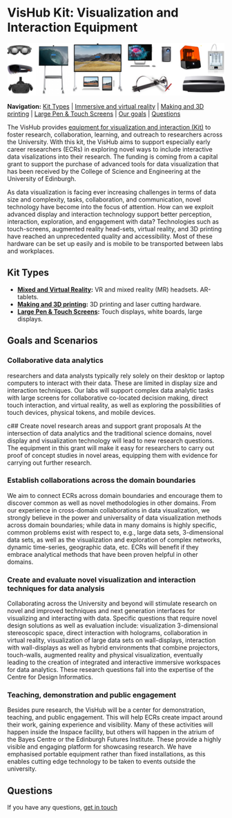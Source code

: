 # VisHub Kit: Visualization and Interaction Equipment

![](figures/kit-teaser.png)

**Navigation:** [Kit Types](#kit-types) 
| [Immersive and virtual reality](immersive)
| [Making and 3D printing](making)
| [Large Pen & Touch Screens](screens)
| [Our goals](#goals-and-scenarios)
| [Questions](#questions)


The VisHub provides [equipment for visualization and interaction (Kit)](#kit-types) to foster research, collaboration, learning, and outreach to researchers across the University. With this kit, the VisHub aims to support especially early career researchers (ECRs) in exploring novel ways to include interactive data visalizations into their research. The funding is coming from a capital grant to support the purchase of advanced tools for data visualization that has been received by the College of Science and Engineering at the University of Edinburgh.

As data visualization is facing ever increasing challenges in terms of data size and complexity, tasks, collaboration, and communication, novel technology have become into the focus of attention. How can we exploit advanced display and interaction technology support better perception, interaction, exploration, and engagement with data? Technologies such as touch-screens, augmented reality head-sets, virtual reality, and 3D printing have reached an unprecedented quality and accessibility. Most of these hardware can be set up easily and is mobile to be transported between labs and workplaces.

## Kit Types

* **[Mixed and Virtual Reality](immersive):** VR and mixed reality (MR) headsets. AR-tablets.
* **[Making and 3D printing](making):** 3D printing and laser cutting hardware.
* **[Large Pen & Touch Screens](screens):** Touch displays, white boards, large displays. 
<!-- * **[Miscallaneous](lab-touchscreen.html):**  -->

## Goals and Scenarios
### Collaborative data analytics
researchers and data analysts typically rely solely on their desktop or laptop computers to interact with their data. These are limited in display size and interaction techniques. Our labs will support complex data analytic tasks with large screens for collaborative co-located decision making, direct touch interaction, and virtual reality, as well as exploring the possibilities of touch devices, physical tokens, and mobile devices.

c## Create novel research areas and support grant proposals
At the intersection of data analytics and the traditional science domains, novel display and visualization technology will lead to new research questions. The equipment in this grant will make it easy for researchers to carry out proof of concept studies in novel areas, equipping them with evidence for carrying out further research.

### Establish collaborations across the domain boundaries
We aim to connect ECRs across domain boundaries and encourage them to discover common as well as novel methodologies in other domains. From our experience in cross-domain collaborations in data visualization, we strongly believe in the power and universality of data visualization methods across domain boundaries; while data in many domains is highly specific, common problems exist with respect to, e.g., large data sets, 3-dimensional data sets, as well as the visualization and exploration of complex networks, dynamic time-series, geographic data, etc. ECRs will benefit if they embrace analytical methods that have been proven helpful in other domains.

### Create and evaluate novel visualization and interaction techniques for data analysis
Collaborating across the University and beyond will stimulate research on novel and improved techniques and next generation interfaces for visualizing and interacting with data. Specific questions that require novel design solutions as well as evaluation include: visualization 3-dimensional stereoscopic space, direct interaction with holograms, collaboration in virtual reality, visualization of large data sets on wall-displays, interaction with wall-displays as well as hybrid environments that combine projectors, touch-walls, augmented reality and physical visualization, eventually leading to the creation of integrated and interactive immersive workspaces for data analytics. These research questions fall into the expertise of the Centre for Design Informatics.

### Teaching, demonstration and public engagement
Besides pure research, the VisHub will be a center for demonstration, teaching, and public engagement. This will help ECRs create impact around their work, gaining experience and visibility. Many of these activities will happen inside the Inspace facility, but others will happen in the atrium of the Bayes Centre or the Edinburgh Futures Institute. These provide a highly visible and engaging platform for showcasing research. We have emphasised portable equipment rather than fixed installations, as this enables cutting edge technology to be taken to events outside the university.

## Questions

If you have any questions, [get in touch](mailto:bbach@ed.ac.uk)

